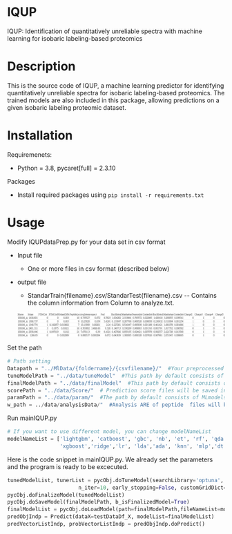 # IQUP
IQUP: Identification of quantitatively unreliable spectra with machine learning for isobaric labeling-based proteomics

# Description
This is the source code of IQUP, a machine learning predictor for identifying quantitatively unreliable spectra for isobaric labeling-based proteomics. The trained models are also included in this package, allowing predictions on a given isobaric labeling proteomic dataset.

# Installation
Requiremenets:
* Python = 3.8, pycaret[full] = 2.3.10

Packages
* Install required packages using `pip install -r requirements.txt`

# Usage
Modify IQUPdataPrep.py for your data set in csv format

* Input file
  * One or more files in csv format (described below)

* output file
  * StandarTrain{filename}.csv/StandarTest{filename}.csv -- Contains the column information from Column to analyze.txt.
    
   ![image](https://github.com/IvyChouCandy/IQUP/blob/main/dataColumn.jpg)

Set the path

```py
# Path setting
Datapath = "../MlData/{foldername}/{csvfilename}/"  #Your preprocessed data will be saved in this path 
tuneModelPath = "../data/tuneModel"  #This path by default consists of ML models
finalModelPath = "../data/finalModel"  #This path by default consists of ML models
scorePath = "../data/Score/"  # Prediction score files will be saved in the path
paramPath = "../data/param/"  #The path by default consists of MLmodels param
w_path = ../data/analysisData/"  #Analysis ARE of peptide  files will be saved in the path
```

Run mainIQUP.py
```py
# If you want to use different model, you can change modelNameList
modelNameList = ['lightgbm', 'catboost', 'gbc', 'nb', 'et', 'rf', 'qda',
                 'xgboost','ridge','lr', 'lda','ada', 'knn', 'mlp','dt','svm','gpc','rbfsvm']
```

Here is the code snippet in mainIQUP.py. We already set the parameters and the program is ready to be excecuted.
```py
tunedModelList, tunerList = pycObj.doTuneModel(searchLibrary='optuna', searchAlg='tpe', includeModelList=modelNameList, foldNum=5,
                       n_iter=10, early_stopping=False, customGridDict=None)
pycObj.doFinalizeModel(tunedModelList)
pycObj.doSaveModel(finalModelPath, b_isFinalizedModel=True)
finalModelList = pycObj.doLoadModel(path=finalModelPath,fileNameList=modelNameList, b_isFinalizedModel=True)
predObjIndp = Predict(dataX=testDataDf_X, modelList=finalModelList)
predVectorListIndp, probVectorListIndp = predObjIndp.doPredict()
```
